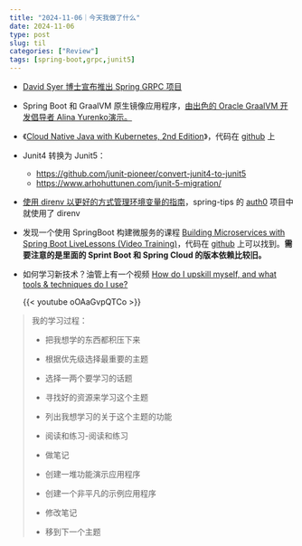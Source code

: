 ```yaml
---
title: "2024-11-06｜今天我做了什么"
date: 2024-11-06
type: post
slug: til
categories: ["Review"]
tags: [spring-boot,grpc,junit5]
---
```




- [David Syer 博士宣布推出 Spring GRPC 项目](https://x.com/david_syer/status/1849839624325157198?s=12)
- Spring Boot 和 GraalVM 原生镜像应用程序，[由出色的 Oracle GraalVM 开发倡导者 Alina Yurenko演示。](https://x.com/alina_yurenko/status/1850945616500965809?s=12)
- 《[Cloud Native Java with Kubernetes, 2nd Edition](https://learning.oreilly.com/course/cloud-native-java/9780137834051/)》，代码在 [github](https://github.com/cloud-native-java-with-k8s-livelessons/packaging-for-production) 上
- Junit4 转换为 Junit5：
  - https://github.com/junit-pioneer/convert-junit4-to-junit5
  - https://www.arhohuttunen.com/junit-5-migration/

- [使用 direnv 以更好的方式管理环境变量的指南](https://shivamarora.medium.com/a-guide-to-manage-your-environment-variables-in-a-better-way-using-direnv-2c1cd475c8e)，spring-tips 的 [auth0](https://github.com/spring-tips/auth0) 项目中就使用了 direnv 

- 发现一个使用 SpringBoot 构建微服务的课程 [Building Microservices with Spring Boot LiveLessons (Video Training)](https://learning.oreilly.com/course/building-microservices-with/9780134192468/)，代码在 [github](https://github.com/livelessons-spring/building-microservices) 上可以找到。**需要注意的是里面的 Sprint Boot 和 Spring Cloud 的版本依赖比较旧。**

- 如何学习新技术？油管上有一个视频 [How do I upskill myself, and what tools & techniques do I use?](https://www.youtube.com/watch?v=oOAaGvpQTCo) 

  {{< youtube oOAaGvpQTCo >}}

> 我的学习过程：
>
> - 把我想学的东西都积压下来
>
> - 根据优先级选择最重要的主题
>
> - 选择一两个要学习的话题
>
> - 寻找好的资源来学习这个主题
>
> - 列出我想学习的关于这个主题的功能
>
> - 阅读和练习-阅读和练习
>- 做笔记
> - 创建一堆功能演示应用程序
> - 创建一个非平凡的示例应用程序
> - 修改笔记
> - 移到下一个主题

